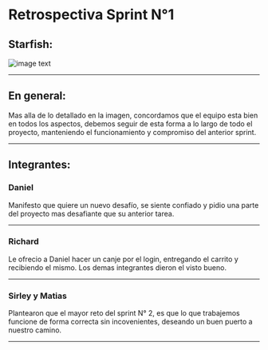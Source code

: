 # Retrospectiva Sprint N°1

## Starfish:
![image text](https://github.com/dbarrera8912/grupo_2_BuonAseo/blob/develop/public/img/imageRetroMd/Starfish.PNG)
***
## En general:
Mas alla de lo detallado en la imagen, concordamos que el equipo esta bien en todos los aspectos, debemos seguir de esta forma a lo largo de todo el proyecto, manteniendo el funcionamiento y compromiso del anterior sprint.

***
## Integrantes:

### Daniel
Manifesto que quiere un nuevo desafío, se siente confiado y pidio una parte del proyecto mas desafiante que su anterior tarea.
***
### Richard
Le ofrecio a Daniel hacer un canje por el login, entregando el carrito y recibiendo el mismo. Los demas integrantes dieron el visto bueno.
***
### Sirley y Matias
Plantearon que el mayor reto del sprint N° 2, es que lo que trabajemos funcione de forma correcta sin incovenientes, deseando un buen puerto a nuestro camino.
***
